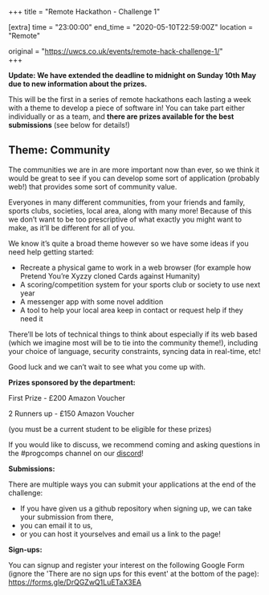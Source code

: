 +++
title = "Remote Hackathon - Challenge 1"

[extra]
time = "23:00:00"
end_time = "2020-05-10T22:59:00Z"
location = "Remote"

original = "https://uwcs.co.uk/events/remote-hack-challenge-1/"    
+++

**Update: We have extended the deadline to midnight on Sunday 10th May due to new information about the prizes.**

This will be the first in a series of remote hackathons each lasting a week with a theme to develop a piece of software in\! You can take part either individually or as a team, and **there are prizes available for the best submissions** (see below for details\!)

## **Theme: Community**

The communities we are in are more important now than ever, so we think it would be great to see if you can develop some sort of application (probably web\!) that provides some sort of community value.

Everyones in many different communities, from your friends and family, sports clubs, societies, local area, along with many more\! Because of this we don’t want to be too prescriptive of what exactly you might want to make, as it’ll be different for all of you.

We know it’s quite a broad theme however so we have some ideas if you need help getting started:

  - Recreate a physical game to work in a web browser (for example how Pretend You’re Xyzzy cloned Cards against Humanity)
  - A scoring/competition system for your sports club or society to use next year
  - A messenger app with some novel addition
  - A tool to help your local area keep in contact or request help if they need it

There’ll be lots of technical things to think about especially if its web based (which we imagine most will be to tie into the community theme\!), including your choice of language, security constraints, syncing data in real-time, etc\!

Good luck and we can’t wait to see what you come up with.

**Prizes sponsored by the department:**

First Prize - £200 Amazon Voucher

2 Runners up - £150 Amazon Voucher

(you must be a current student to be eligible for these prizes)

If you would like to discuss, we recommend coming and asking questions in the \#progcomps channel on our [discord](https://discord.gg/uwcs)\!

**Submissions:**

There are multiple ways you can submit your applications at the end of the challenge:

  - If you have given us a github repository when signing up, we can take your submission from there,
  - you can email it to us,
  - or you can host it yourselves and email us a link to the page\!

**Sign-ups:**

You can signup and register your interest on the following Google Form (ignore the 'There are no sign ups for this event' at the bottom of the page): <https://forms.gle/DrQGZwQ1LuETaX3EA>

